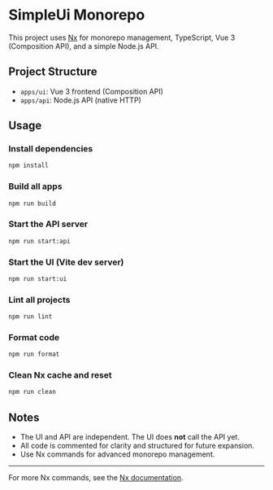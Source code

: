# SimpleUi Monorepo

This project uses [Nx](https://nx.dev) for monorepo management, TypeScript, Vue 3 (Composition API), and a simple Node.js API.

## Project Structure
- `apps/ui`: Vue 3 frontend (Composition API)
- `apps/api`: Node.js API (native HTTP)

## Usage

### Install dependencies
```sh
npm install
```

### Build all apps
```sh
npm run build
```

### Start the API server
```sh
npm run start:api
```

### Start the UI (Vite dev server)
```sh
npm run start:ui
```

### Lint all projects
```sh
npm run lint
```

### Format code
```sh
npm run format
```

### Clean Nx cache and reset
```sh
npm run clean
```

## Notes
- The UI and API are independent. The UI does **not** call the API yet.
- All code is commented for clarity and structured for future expansion.
- Use Nx commands for advanced monorepo management.

---

For more Nx commands, see the [Nx documentation](https://nx.dev/getting-started/intro).

